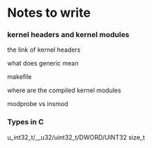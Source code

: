 # Notes to write

### kernel headers and kernel modules

the link of kernel headers

what does generic mean

makefile

where are the compiled kernel modules

modprobe vs insmod

### Types in C

u_int32_t/__u32/uint32_t/DWORD/UINT32 size_t